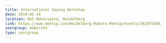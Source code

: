 ```yaml
---
title: International Sewing Workshop
date: 2019-05-14
location: DAI Makerspace, Heidelberg
link: https://www.meetup.com/Heidelberg-Makers-Meetup/events/261075596/
usergroup: makershd
type: usergroup
---
```

